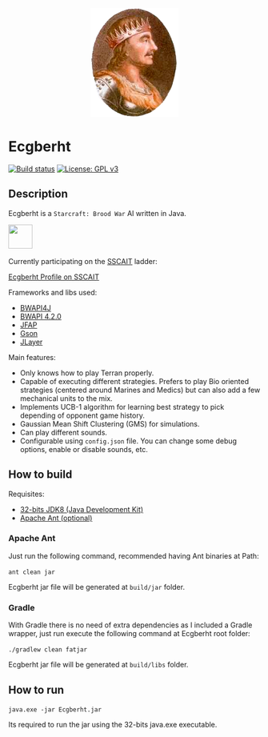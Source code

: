 <p align="center">
<img src="egbert.png" width="177" height="218" />
</p>

# Ecgberht

[![Build status](https://ci.appveyor.com/api/projects/status/ka5uam9blh1i8qtn?svg=true)](https://ci.appveyor.com/project/Jabbo16/ecgberht) [![License: GPL v3](https://img.shields.io/badge/License-GPL%20v3-blue.svg)](https://www.gnu.org/licenses/gpl-3.0)

## Description

Ecgberht is a `Starcraft: Brood War` AI written in Java.
<p><img src="https://i.imgur.com/xUfYQ9H.png" width="48" height="48"/></p>

Currently participating on the [SSCAIT](http://www.sscaitournament.com/) ladder:

[Ecgberht Profile on SSCAIT](http://www.sscaitournament.com/index.php?action=botDetails&bot=Ecgberht)

Frameworks and libs used:

* [BWAPI4J](https://github.com/OpenBW/BWAPI4J)
* [BWAPI 4.2.0](https://github.com/bwapi/bwapi)
* [JFAP](https://github.com/Jabbo16/JFAP)
* [Gson](https://github.com/google/gson)
* [JLayer](http://www.javazoom.net/javalayer/javalayer.html)

Main features:

* Only knows how to play Terran properly.
* Capable of executing different strategies. Prefers to play Bio oriented strategies (centered around Marines and Medics) but can also add a few mechanical units to the mix.
* Implements UCB-1 algorithm for learning best strategy to pick depending of opponent game history.
* Gaussian Mean Shift Clustering (GMS) for simulations.
* Can play different sounds.
* Configurable using `config.json` file. You can change some debug options, enable or disable sounds, etc.

## How to build

Requisites:

* [32-bits JDK8 (Java Development Kit)](http://www.oracle.com/technetwork/java/javase/downloads/jdk8-downloads-2133151.html)
* [Apache Ant (optional)](https://ant.apache.org/bindownload.cgi)

### Apache Ant

Just run the following command, recommended having Ant binaries at Path:

`ant clean jar`

Ecgberht jar file will be generated at `build/jar` folder.

### Gradle

With Gradle there is no need of extra dependencies as I included a Gradle wrapper, just run execute the following command at Ecgberht root folder:

`./gradlew clean fatjar`

Ecgberht jar file will be generated at `build/libs` folder.

## How to run

`java.exe -jar Ecgberht.jar`

Its required to run the jar using the 32-bits java.exe executable.